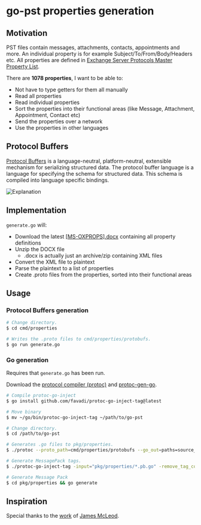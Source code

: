 # go-pst properties generation

## Motivation

PST files contain messages, attachments, contacts, appointments and more.
An individual property is for example Subject/To/From/Body/Headers etc.
All properties are defined in [Exchange Server Protocols Master Property List](https://docs.microsoft.com/en-us/openspecs/exchange_server_protocols/ms-oxprops/f6ab1613-aefe-447d-a49c-18217230b148).

There are **1078 properties**, I want to be able to:
- Not have to type getters for them all manually
- Read all properties
- Read individual properties
- Sort the properties into their functional areas (like Message, Attachment, Appointment, Contact etc)
- Send the properties over a network
- Use the properties in other languages

## Protocol Buffers

[Protocol Buffers](https://developers.google.com/protocol-buffers/docs/proto3) is a language-neutral, platform-neutral, extensible mechanism for serializing structured data. The protocol buffer language is a language for specifying the schema for structured data. This schema is compiled into language specific bindings.

![Explanation](https://protobuf.dev/images/protocol-buffers-concepts.png)

## Implementation

`generate.go` will:
- Download the latest [[MS-OXPROPS].docx](https://docs.microsoft.com/en-us/openspecs/exchange_server_protocols/ms-oxprops/f6ab1613-aefe-447d-a49c-18217230b148) containing all property definitions
- Unzip the DOCX file
  - .docx is actually just an archive/zip containing XML files
- Convert the XML file to plaintext
- Parse the plaintext to a list of properties
- Create .proto files from the properties, sorted into their functional areas

## Usage

### Protocol Buffers generation

```bash
# Change directory.
$ cd cmd/properties

# Writes the .proto files to cmd/properties/protobufs.
$ go run generate.go
```

### Go generation

Requires that `generate.go` has been run.

Download the [protocol compiler (protoc)](https://github.com/protocolbuffers/protobuf/releases) and [protoc-gen-go](https://github.com/protocolbuffers/protobuf-go/releases).

```bash
# Compile protoc-go-inject
$ go install github.com/favadi/protoc-go-inject-tag@latest

# Move binary
$ mv ~/go/bin/protoc-go-inject-tag ~/path/to/go-pst
```

```bash
# Change directory.
$ cd /path/to/go-pst

# Generates .go files to pkg/properties.
$ ./protoc --proto_path=cmd/properties/protobufs --go_out=paths=source_relative:pkg/properties --plugin=protoc-gen-go=protoc-gen-go $(find cmd/properties/protobufs -iname "*.proto")

# Generate MessagePack tags.
$ ./protoc-go-inject-tag -input="pkg/properties/*.pb.go" -remove_tag_comment

# Generate Message Pack 
$ cd pkg/properties && go generate
```

## Inspiration

Special thanks to the [work](https://github.com/Jmcleodfoss/ms-oxprops-db) of [James McLeod](https://github.com/Jmcleodfoss).
